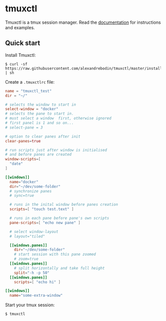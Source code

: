 # tmuxctl

Tmuxctl is a tmux session manager. Read the [documentation](https://tmuxctl.netlify.com/) for instructions and examples.

## Quick start

Install Tmuxctl:
```
$ curl -sf https://raw.githubusercontent.com/alexandrebodin/tmuxctl/master/install.sh | sh
```

Create a `.tmuxctlrc` file:
```toml
name = "tmuxctl_test"
dir = "~/"

# selects the window to start in
select-window = "docker" 
# selects the pane to start in.
# must select a window  first, otherwise ignored
# first panel is 1 and so on...
# select-pane = 3

# option to clear panes after init
clear-panes=true

# run scripts just after window is initialised
# and before panes are created
window-scripts=[
  "date"
]

[[windows]]
  name="docker"
  dir="~/dev/some-folder"
  # synchronize panes
  # sync=true

  # runs in the inital window before panes creation
  scripts=[ "touch test.text" ]

  # runs in each pane before pane's own scripts
  pane-scripts=[ "echo new pane" ]

  # select window-layout
  # layout="tiled"

  [[windows.panes]]
    dir="~/dev/some-folder"
    # start session with this pane zoomed
    # zoom=true
  [[windows.panes]]
    # split horizontally and take full height
    split="-h -p 50" 
  [[windows.panes]]
    scripts=[ "echo hi" ]

[[windows]]
  name="some-extra-window"
```

Start your tmux session:
```
$ tmuxctl
```